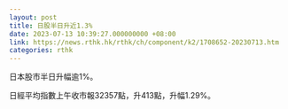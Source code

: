```yaml
---
layout: post
title: 日股半日升近1.3%
date: 2023-07-13 10:39:27.000000000 +08:00
link: https://news.rthk.hk/rthk/ch/component/k2/1708652-20230713.htm
categories: rthk
---
```


日本股市半日升幅逾1%。

日經平均指數上午收市報32357點，升413點，升幅1.29%。
